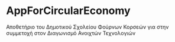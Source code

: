 # AppForCircularEconomy
Αποθετήριο του Δημοτικού Σχολείου Φούρνων Κορσεών για στην συμμετοχή στον Διαγωνισμό  Ανοιχτών Τεχνολογιών
